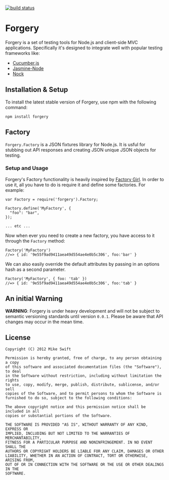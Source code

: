 [![build status](https://secure.travis-ci.org/theycallmeswift/forgery.png)](http://travis-ci.org/theycallmeswift/forgery)
# Forgery

Forgery is a set of testing tools for Node.js and client-side MVC
applications.  Specifically it's designed to integrate well with
popular testing frameworks like:

 - [Cucumber.js](https://github.com/cucumber/cucumber-js)
 - [Jasmine-Node](https://github.com/mhevery/jasmine-node)
 - [Nock](https://github.com/flatiron/nock)

## Installation & Setup

To install the latest stable version of Forgery, use npm with the following
command:

    npm install forgery

## Factory

`Forgery.Factory` is a JSON fixtures library for Node.js.  It is usful for
stubbing out API responses and creating JSON unique JSON objects for testing.

### Setup and Usage

Forgery's Factory functionality is heavily inspired by [Factory
Girl](https://github.com/thoughtbot/factory_girl).  In order to use it, all
you have to do is require it and define some factories.  For example:

    var Factory = require('forgery').Factory;

    Factory.define('MyFactory', {
      "foo": "bar",
    });

    ... etc ...

Now when ever you need to create a new factory, you have access to it through
the `Factory` method:

    Factory('MyFactory') 
    //=> { id: '9e55f9ad9411aea49d554ae4e0b5c306', foo:'bar' }

We can also easily override the default attributes by passing in an options
hash as a second parameter.

    Factory('MyFactory', { foo: 'tab' }) 
    //=> { id: '9e55f9ad9411aea49d554ae4e0b5c306', foo:'tab' }


## An initial Warning

__WARNING__: Forgery is under heavy development and will not be subject to
semantic versioning standards until version `0.0.1`. Please be aware that API
changes may occur in the mean time.

## License

```
Copyright (C) 2012 Mike Swift

Permission is hereby granted, free of charge, to any person obtaining a copy
of this software and associated documentation files (the "Software"), to deal
in the Software without restriction, including without limitation the rights
to use, copy, modify, merge, publish, distribute, sublicense, and/or sell
copies of the Software, and to permit persons to whom the Software is
furnished to do so, subject to the following conditions:

The above copyright notice and this permission notice shall be included in all
copies or substantial portions of the Software.

THE SOFTWARE IS PROVIDED "AS IS", WITHOUT WARRANTY OF ANY KIND, EXPRESS OR
IMPLIED, INCLUDING BUT NOT LIMITED TO THE WARRANTIES OF MERCHANTABILITY,
FITNESS FOR A PARTICULAR PURPOSE AND NONINFRINGEMENT. IN NO EVENT SHALL THE
AUTHORS OR COPYRIGHT HOLDERS BE LIABLE FOR ANY CLAIM, DAMAGES OR OTHER
LIABILITY, WHETHER IN AN ACTION OF CONTRACT, TORT OR OTHERWISE, ARISING FROM,
OUT OF OR IN CONNECTION WITH THE SOFTWARE OR THE USE OR OTHER DEALINGS IN THE
SOFTWARE.
```
